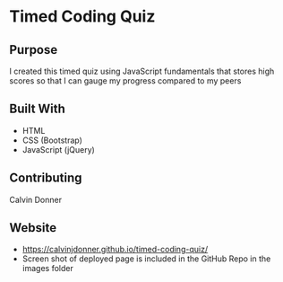 # Timed Coding Quiz


## Purpose
I created this timed quiz using JavaScript fundamentals that stores high scores so that I can gauge my progress compared to my peers

## Built With
* HTML 
* CSS (Bootstrap)
* JavaScript (jQuery)

## Contributing
Calvin Donner

## Website
* https://calvinjdonner.github.io/timed-coding-quiz/
* Screen shot of deployed page is included in the GitHub Repo in the images folder
